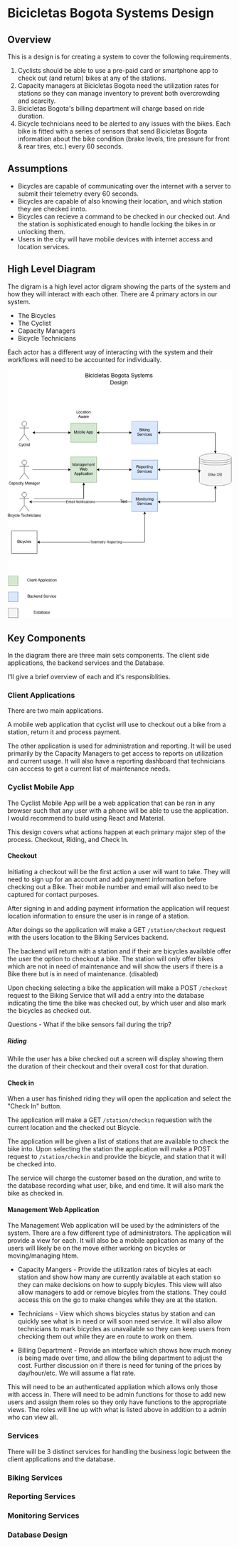 # Bicicletas Bogota Systems Design

## Overview

This is a design is for creating a system to cover the following requirements. 

1. Cyclists should be able to use a pre-paid card or smartphone app to check out (and
return) bikes at any of the stations.
2. Capacity managers at Bicicletas Bogota need the utilization rates for stations so they
can manage inventory to prevent both overcrowding and scarcity.
3. Bicicletas Bogota's billing department will charge based on ride duration.
4. Bicycle technicians need to be alerted to any issues with the bikes. Each bike is
fitted with a series of sensors that send Bicicletas Bogota information about the bike
condition (brake levels, tire pressure for front & rear tires, etc.) every 60 seconds.



## Assumptions

* Bicycles are capable of communicating over the internet with a server to submit their telemetry every 60 seconds. 
* Bicycles are capable of also knowing their location, and which station they are checked innto. 
* Bicycles can recieve a command to be checked in our checked out. And the station is sophisticated enough to handle locking the bikes in or unlocking them. 
* Users in the city will have mobile devices with internet access and location services.


## High Level Diagram 

The digram is a high level actor digram showing the parts of the system and how they will interact with each other. There are 4 primary actors in our system. 

* The Bicycles
* The Cyclist
* Capacity Managers
* Bicycle Technicians

Each actor has a different way of interacting with the system and their workflows will need to be accounted for individually. 

![High Level Diagram](./images/high-level.png)

## Key Components

In the diagram there are three main sets components. The client side applications, the backend services and the Database. 

I'll give a brief overview of each and it's responsiblities. 

### Client Applications

There are two main applications. 

A mobile web application that cyclist will use to checkout out a bike from a station, return it and process payment. 

The other application is used for administration and reporting. It will be used primarily by the Capacity Managers to get access to reports on utilization and current usage. It will also have a reporting dashboard that technicians can acccess to get a current list of maintenance needs. 

### Cyclist Mobile App

The Cyclist Mobile App will be a web application that can be ran in any browser such that any user with a phone will be able to use the application. I would recommend to build using React and Material. 

This design covers what actions happen at each primary major step of the process. Checkout, Riding, and Check In. 

#### Checkout

Initiating a checkout will be the first action a user will want to take. They will need to sign up for an account and add payment information before checking out a Bike. Their mobile number and email will also need to be captured for contact purposes. 

After signing in and adding payment information the application will request location information to ensure the user is in range of a station. 

After doings so the application will make a GET `/station/checkout` request with the users location to the Biking Services backend. 

The backend will return with a station and if their are bicycles available offer the user the option to checkout a bike. The station will only offer bikes which are not in need of maintenance and will show the users if there is a Bike there but is in need of maintenance. (disabled)

Upon checking selecting a bike the application will make a POST `/checkout` request to the Biking Service that will add a entry into the database indicating the time the bike was checked out, by which user and also mark the bicycles as checked out. 

Questions - What if the bike sensors fail during the trip? 

##### Riding

While the user has a bike checked out a screen will display showing them the duration of their checkout and their overall cost for that duration. 

#### Check in

When a user has finished riding they will open the application and select the "Check In" button. 

The application will make a GET `/station/checkin` requestion with the current location and the checked out Bicycle. 

The application will be given a list of stations that are available to check the bike into. Upon selecting the station the application will make a POST request to `/station/checkin` and provide the bicycle, and station that it will be checked into. 

The service will charge the customer based on the duration, and write to the database recording what user, bike, and end time. It will also mark the bike as checked in.


#### Management Web Application

The Management Web application will be used by the administers of the system. There are a few different type of administrators. The application will provide a view for each. It will also be a mobile application as many of the users will likely be on the move either working on bicycles or moving/managing htem. 


* Capacity Mangers - Provide the utilization rates of bicyles at each station and show how many are currently available at each station so they can make decisions on how to supply bicyles. This view will also allow managers to add or remove bicyles from the stations. They could access this on the go to make changes while they are at the station. 

* Technicians - View which shows bicycles status by station and can quickly see what is in need or will soon need service. It will also allow technicians to mark bicycles as unavailable so they can keep users from checking them out while they are en route to work on them. 

* Billing Department - Provide an interface which shows how much money is being made over time, and allow the biling department to adjust the cost. Further discussion on if there is need for tuning of the prices by day/hour/etc. We will assume a flat rate.

This will need to be an authenticated appliation which allows only those with access in. There will need to be admin functions for those to add new users and assign them roles so they only have functions to the appropriate views. The roles will line up with what is listed above in addition to a admin who can view all. 
 

### Services

There will be 3 distinct services for handling the business logic between the client applications and the database. 

### Biking Services

### Reporting Services

### Monitoring Services


### Database Design

